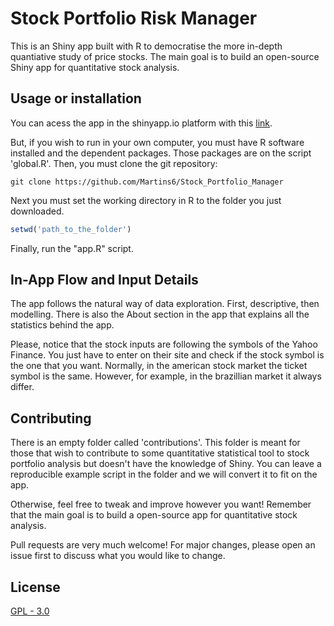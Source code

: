 # Stock Portfolio Risk Manager

This is an Shiny app built with R to democratise the more in-depth quantiative study of price stocks. The main goal is to build an open-source Shiny app for quantitative stock analysis.

## Usage or installation

You can acess the app in the shinyapp.io platform with this [link](https://adriel-martins.shinyapps.io/Portfolio_Manager/?_ga=2.210384469.1377155949.1589635077-482263549.1556407394).

But, if you wish to run in your own computer, you must have R software installed and the dependent packages. Those packages are on the script 'global.R'. Then, you must clone the git repository:

```git
git clone https://github.com/Martins6/Stock_Portfolio_Manager
```
Next you must set the working directory in R to the folder you just downloaded.

```r
setwd('path_to_the_folder')
```
Finally, run the "app.R" script.

## In-App Flow and Input Details

The app follows the natural way of data exploration. First, descriptive, then modelling. There is also the About section in the app that explains all the statistics behind the app.

Please, notice that the stock inputs are following the symbols of the Yahoo Finance. You just have to enter on their site and check if the stock symbol is the one that you want. Normally, in the american stock market the ticket symbol is the same. However, for example, in the brazillian market it always differ. 

## Contributing

There is an empty folder called 'contributions'. This folder is meant for those that wish to contribute to some quantitative statistical tool to stock portfolio analysis but doesn't have the knowledge of Shiny. You can leave a reproducible example script in the folder and we will convert it to fit on the app.

Otherwise, feel free to tweak and improve however you want! Remember that the main goal is to build a open-source app for quantitative stock analysis.

Pull requests are very much welcome! For major changes, please open an issue first to discuss what you would like to change.

## License
[GPL - 3.0](https://choosealicense.com/licenses/gpl-3.0/)
